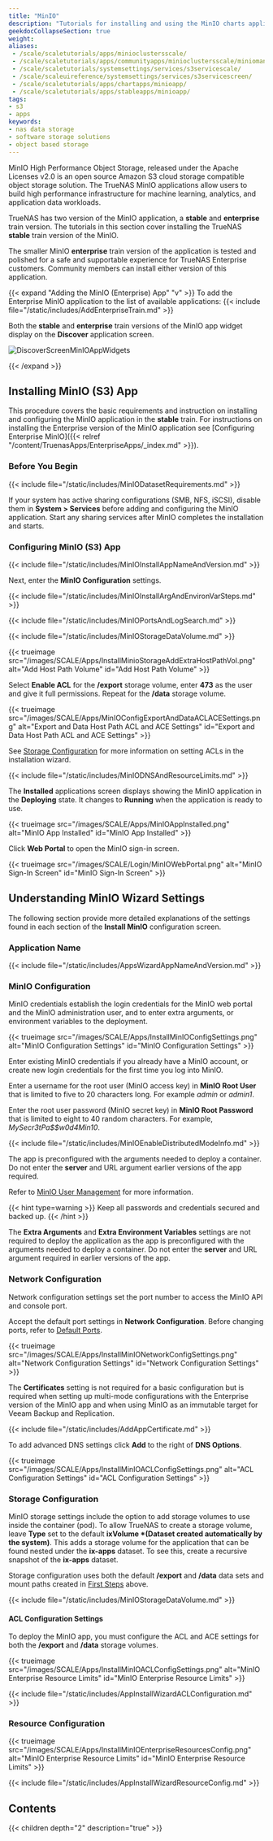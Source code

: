 ```yaml
---
title: "MinIO"
description: "Tutorials for installing and using the MinIO charts application available in the stable train in TrueNAS SCALE."
geekdocCollapseSection: true
weight:
aliases: 
 - /scale/scaletutorials/apps/minioclustersscale/
 - /scale/scaletutorials/apps/communityapps/minioclustersscale/miniomanualupdate/
 - /scale/scaletutorials/systemsettings/services/s3servicescale/
 - /scale/scaleuireference/systemsettings/services/s3servicescreen/
 - /scale/scaletutorials/apps/chartapps/minioapp/
 - /scale/scaletutorials/apps/stableapps/minioapp/
tags:
- s3
- apps
keywords:
- nas data storage
- software storage solutions
- object based storage
---
```



MinIO High Performance Object Storage, released under the Apache Licenses v2.0 is an open source Amazon S3 cloud storage compatible object storage solution.
The TrueNAS MinIO applications allow users to build high performance infrastructure for machine learning, analytics, and application data workloads.

TrueNAS has two version of the MinIO application, a **stable** and **enterprise** train version.
The tutorials in this section cover installing the TrueNAS **stable** train version of the MinIO.

The smaller MinIO **enterprise** train version of the application is tested and polished for a safe and supportable experience for TrueNAS Enterprise customers.
Community members can install either version of this application.

{{< expand "Adding the MinIO (Enterprise) App" "v" >}}
To add the Enterprise MinIO application to the list of available applications: 
{{< include file="/static/includes/AddEnterpriseTrain.md" >}}

Both the **stable** and **enterprise** train versions of the MinIO app widget display on the **Discover** application screen.

![DiscoverScreenMinIOAppWidgets](/images/SCALE/Apps/DiscoverScreenMinIOAppWidgets.png "Minio App Widgets")

{{< /expand >}}

## Installing MinIO (S3) App
This procedure covers the basic requirements and instruction on installing and configuring the MinIO application in the **stable** train.
For instructions on installing the Enterprise version of the MinIO application see [Configuring
Enterprise MinIO]({{< relref "/content/TruenasApps/EnterpriseApps/_index.md" >}}).

### Before You Begin

{{< include file="/static/includes/MinIODatasetRequirements.md" >}}

If your system has active sharing configurations (SMB, NFS, iSCSI), disable them in **System > Services** before adding and configuring the MinIO application.
Start any sharing services after MinIO completes the installation and starts.

### Configuring MinIO (S3) App

{{< include file="/static/includes/MinIOInstallAppNameAndVersion.md" >}}

Next, enter the **MinIO Configuration** settings.

{{< include file="/static/includes/MinIOInstallArgAndEnvironVarSteps.md" >}}

{{< include file="/static/includes/MinIOPortsAndLogSearch.md" >}}

{{< include file="/static/includes/MinIOStorageDataVolume.md" >}}

{{< trueimage src="/images/SCALE/Apps/InstallMinioStorageAddExtraHostPathVol.png" alt="Add Host Path Volume" id="Add Host Path Volume" >}}

Select **Enable ACL** for the **/export** storage volume, enter **473** as the user and give it full permissions.
Repeat for the **/data** storage volume.

{{< trueimage src="/images/SCALE/Apps/MinIOConfigExportAndDataACLACESettings.png" alt="Export and Data Host Path ACL and ACE Settings" id="Export and Data Host Path ACL and ACE Settings" >}}

See [Storage Configuration](#storage-configuration) for more information on setting ACLs in the installation wizard.

{{< include file="/static/includes/MinIODNSAndResourceLimits.md" >}}

The **Installed** applications screen displays showing the MinIO application in the **Deploying** state.
It changes to **Running** when the application is ready to use.

{{< trueimage src="/images/SCALE/Apps/MinIOAppInstalled.png" alt="MinIO App Installed" id="MinIO App Installed" >}}

Click **Web Portal** to open the MinIO sign-in screen.

{{< trueimage src="/images/SCALE/Login/MinIOWebPortal.png" alt="MinIO Sign-In Screen" id="MinIO Sign-In Screen" >}}

## Understanding MinIO Wizard Settings
The following section provide more detailed explanations of the settings found in each section of the **Install MinIO** configuration screen.

### Application Name

{{< include file="/static/includes/AppsWizardAppNameAndVersion.md" >}}

### MinIO Configuration
MinIO credentials establish the login credentials for the MinIO web portal and the MinIO administration user, and to enter extra arguments, or environment variables to the deployment.

{{< trueimage src="/images/SCALE/Apps/InstallMinIOConfigSettings.png" alt="MinIO Configuration Settings" id="MinIO Configuration Settings" >}}

Enter existing MinIO credentials if you already have a MinIO account, or create new login credentials for the first time you log into MinIO.

Enter a username for the root user (MinIO access key) in **MinIO Root User** that is limited to five to 20 characters long. For example *admin* or *admin1*.

Enter the root user password (MinIO secret key) in **MinIO Root Password** that is limited to eight to 40 random characters. For example, *MySecr3tPa$$w0d4Min10*.

{{< include file="/static/includes/MinIOEnableDistributedModeInfo.md" >}}

The app is preconfigured with the arguments needed to deploy a container. Do not enter the **server** and URL argument earlier versions of the app required.

Refer to [MinIO User Management](https://docs.min.io/minio/baremetal/security/minio-identity-management/user-management.html) for more information.

{{< hint type=warning >}}
Keep all passwords and credentials secured and backed up.
{{< /hint >}}

The **Extra Arguments** and **Extra Environment Variables** settings are not required to deploy the application as the app is preconfigured with the arguments needed to deploy a container.
Do not enter the **server** and URL argument required in earlier versions of the app.

### Network Configuration
Network configuration settings set the port number to access the MinIO API and console port.

Accept the default port settings in **Network Configuration**.
Before changing ports, refer to [Default Ports](https://www.truenas.com/docs/references/defaultports/).

{{< trueimage src="/images/SCALE/Apps/InstallMinIONetworkConfigSettings.png" alt="Network Configuration Settings" id="Network Configuration Settings" >}}

The **Certificates** setting is not required for a basic configuration but is required when setting up multi-mode configurations with the Enterprise version of the MinIO app and when using MinIO as an immutable target for Veeam Backup and Replication.

{{< include file="/static/includes/AddAppCertificate.md" >}}

To add advanced DNS settings click **Add** to the right of **DNS Options**.

{{< trueimage src="/images/SCALE/Apps/InstallMinIOACLConfigSettings.png" alt="ACL Configuration Settings" id="ACL Configuration Settings" >}}

### Storage Configuration
MinIO storage settings include the option to add storage volumes to use inside the container (pod).
To allow TrueNAS to create a storage volume, leave **Type** set to the default **ixVolume *(Dataset created automatically by the system)**.
This adds a storage volume for the application that can be found nested under the **ix-apps** dataset. 
To see this, create a recursive snapshot of the **ix-apps** dataset.

Storage configuration uses both the default **/export** and **/data** data sets and mount paths created in [First Steps](#before-you-begin) above.

{{< include file="/static/includes/MinIOStorageDataVolume.md" >}}

#### ACL Configuration Settings
To deploy the MinIO app, you must configure the ACL and ACE settings for both the **/export** and **/data** storage volumes.

{{< trueimage src="/images/SCALE/Apps/InstallMinIOACLConfigSettings.png" alt="MinIO Enterprise Resource Limits" id="MinIO Enterprise Resource Limits" >}}

{{< include file="/static/includes/AppInstallWizardACLConfiguration.md" >}}

### Resource Configuration

{{< trueimage src="/images/SCALE/Apps/InstallMinIOEnterpriseResourcesConfig.png" alt="MinIO Enterprise Resource Limits" id="MinIO Enterprise Resource Limits" >}}

{{< include file="/static/includes/AppInstallWizardResourceConfig.md" >}}

<div class="noprint">

## Contents

{{< children depth="2" description="true" >}}

</div>
